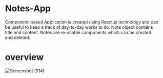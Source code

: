 # Notes-App

Component-based Application is created using React.js technology and can be useful to keep a track of day-to-day works to do. Note object contains title and content. Notes are re-usable components which can be created and deleted. 

# overview

![Screenshot (914)](https://github.com/hellypatel103/Notes-App/assets/139886089/25de67ae-3ffe-4c66-aa49-8b5d2f68ae54)
